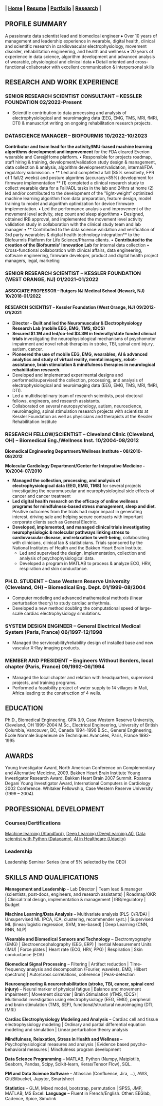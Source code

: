 ### **| [Home](./README.md)  |  [Resume](./resume.md)     |  [Portfolio](./portfolio.md)  |  [Research](./research.md)  |** 

## PROFILE SUMMARY

A passionate data scientist lead and biomedical engineer ♦ Over 10 years of management and leadership experience in wearable, digital health, clinical and scientific research in cardiovascular electrophysiology, movement disorder, rehabilitation engineering, and health and wellness ♦ 20 years of experience in data science, algorithm development and advanced analysis of wearable, physiological and clinical data ♦ Detail oriented and cross-functional collaborator with excellent communication & interpersonal skills 

## RESEARCH AND WORK EXPERIENCE

### SENIOR RESEARCH SCIENTIST CONSULTANT – KESSLER FOUNDATION	02/2022-Present
-	Scientific contribution to data processing and analysis of electrophysiological and neuroimaging data (EEG, EMG, TMS, MRI, fMRI, DTI) & manuscript writing on ongoing rehabilitation research projects.


### DATASCIENCE MANAGER – BIOFOURMIS	10/2022-10/2023
**Contributor and team lead for the activity/IMU-based machine learning algorithms development and improvement** for the FDA cleared Everion wearable and Care@Home platform. 
• Responsible for projects roadmap, staff hiring & training, development/validation study design & management, data collection & analysis, algorithm development/validation, internal/FDA regulatory submission.
• ** Led and completed a fall (85% sensitivity, FPR of 1 fall/2 weeks) and posture algoritms (accuracy>85%) development for firmware implementation ** (1) completed a clinical research study to collect wearable data for a Fall/ADL tasks in the lab and 24hrs at home (2) led and/or contributed to the development of the "light-weight" optimized machine learning algorithm from data preparation, feature design, model training to model and algorithm optimization for device firmware implementation.
• Led the performance analysis and improvement of the movement level activity, step count and sleep algorithms
• Designed, obtained IRB approval, and implemented the movement level activity validation study in collaboration with the clinical study team and lab manager
• ** Contributed to the data science validation and verification of 3rd party wearables & digital health technology integration** to the Biofourmis Platform for Life Science/Pharma clients.
• **Contributed to the creation of the Biofourmis' Innovation Lab** for internal data collection
• Cross-functional collaboration with clinical affairs, data engineering, software engineering, firmware developer, product and digital health project managers, legal, marketing


### SENIOR RESEARCH SCIENTIST – KESSLER FOUNDATION (WEST ORANGE, NJ)	01/2021-01/2022
#### ASSOCIATE PROFESSOR – Rutgers NJ Medical School (Newark, NJ) 	10/2018-01/2022
#### RESEARCH SCIENTIST – Kessler Foundation (West Orange, NJ)	09/2012-01/2021

-	**Director - Built and led the Neuromuscular & Electrophysiology Research Lab (mobile EEG, EMG, TMS, tDCS)**
-	**Secured $1.1M and led/co-led $3.3M in federally/state funded clinical trials** investigating the neurophysiological mechanisms of psychomotor impairment and novel rehab therapies in stroke, TBI, spinal cord injury, autism, cancer.
-	**Pioneered the use of mobile EEG, EMG, wearables, AI & advanced analytics and study of virtual reality, mental imagery, robot-assistance, brain stimulation & mindfulness therapies in neurological rehabilitation research**. 
-	Developed and implemented experimental designs and performed/supervised the collection, processing, and analysis of electrophysiological and neuroimaging data (EEG, EMG, TMS, MRI, fMRI, DTI).
-	Led a multidisciplinary team of research scientists, post-doctoral fellows, engineers, and research assistants.
-	Collaborated on several neuropsychology, autism, neuroscience, neuroimaging, spinal stimulation research projects with scientists at Kessler Foundation as well as physicians and therapists at the Kessler Rehabilitation Institute


### RESEARCH FELLOW/SCIENTIST – Cleveland Clinic (Cleveland, OH) – Biomedical Eng./Wellness Inst.	10/2004-08/2012
**Biomedical Engineering Department/Wellness Institute - 08/2010-08/2012**

**Molecular Cardiology Department/Center for Integrative Medicine - 10/2004-07/2010**

- **Managed the collection, processing, and analysis of electrophysiological data (EEG, EMG, TMS)** for several projects investigating the neuromuscular and neurophysiological side effects of cancer and cancer treatment
- **Led digital health research on the efficacy of online wellness programs for mindfulness-based stress management, sleep and diet**. Positive outcomes from the trials had major impact in generating interest, driving sale and helping secure contracts with important corporate clients such as General Electric.
- **Developed, implemented, and managed clinical trials investigating neurophysiologic & molecular pathways linking stress to cardiovascular disease, and relaxation to well-being**, collaborating with clinicians, clinical lab & statisticians. Trials sponsored by the National Institutes of Health and the Bakken Heart Brain Institute.
  - Led and supervised the design, implementation, collection and analysis of psychophysiological data.
  - Developed a program in MATLAB to process & analyze ECG, HRV, respiration and skin conductance.

### PH.D. STUDENT – Case Western Reserve University (Cleveland, OH) – Biomedical Eng. Dept.	01/1999-08/2004
-	Computer modeling and advanced mathematical methods (linear perturbation theory) to study cardiac arrhythmia. 
-	Developed a new method doubling the computational speed of large-scale cardiac electrophysiology simulations.

### SYSTEM DESIGN ENGINEER – General Electrical Medical System (Paris, France) 	06/1997-12/1998
-	Managed the serviceability/reliability design of installed base and new vascular X-Ray imaging products.

### MEMBER AND PRESIDENT – Engineers Without Borders, local chapter (Paris, France)	09/1992-06/1994
-	Managed the local chapter and relation with headquarters, supervised projects, and training programs.  
-	Performed a feasibility project of water supply to 14 villages in Mali, Africa leading to the construction of 4 wells.

## EDUCATION
Ph.D., Biomedical Engineering, GPA 3.9, Case Western Reserve University, Cleveland, OH	1999-2004
M.Sc., Electrical Engineering, University of British Columbia, Vancouver, BC, Canada	1994-1996
B.Sc., General Engineering, École Normale Supérieure de Techniques Avancées, Paris, France	1992-1995

## AWARDS
Young Investigator Award, North American Conference on Complementary and Alternative Medicine, 2009.
Bakken Heart Brain Institute Young Investigator Research Award, Bakken Heart Brain 2007 Summit. 
Rosanna Degani Young Investigator Award, International Computers in Cardiology 2002 Conference. 
Whitaker Fellowship, Case Western Reserve University (1999 – 2004).

## PROFESSIONAL DEVELOPMENT
### Courses/Certifications 
[Machine learning (Standford)](https://coursera.org/share/652a2989293bc53c55c298d3f09a6fa6), 
[Deep Learning (DeepLearning.AI)](https://www.coursera.org/account/accomplishments/specialization/XN72ZHBLM6YV), 
[Data scientist with Python (Datacamp)](https://www.datacamp.com/statement-of-accomplishment/course/69b3c5a97a7922e837d29d95223811bf6b8526ab), 
[AI in Healthcare (Udacity)](https://www.udacity.com/course/ai-for-healthcare-nanodegree--nd320) 

### Leadership
Leadership Seminar Series (one of 5% selected by the CEO) 

## SKILLS AND QUALIFICATIONS
 
**Management and Leadership** – Lab Director \| Team lead & manager (scientists, post-docs, engineers, and research assistants) \| Roadmap/OKR \| Clinical trial design, implementation & management \| IRB/regulatory \| Budget 

**Machine Learning/Data Analysis** – Multivariate analysis (PLS-C/R/DA) \| Unsupervised ML (PCA, ICA, clustering, recommender syst.) \| Supervised ML (linear/logistic regression, SVM, tree-based) \| Deep Learning (CNN, RNN, NLP)

**Wearable and Biomedical Sensors and Technology** – Electromyography (EMG) \| Electroencephalography (EEG, ERP) \| Inertial Measurement Units (IMU) \| Force plates \| Heart rate (ECG, HRV, PPG) \| Respiration \| Skin conductance (EDA) 

**Biomedical Signal Processing** – Filtering \| Artifact reduction \| Time-frequency analysis and decomposition (Fourier, wavelets, EMD, Hilbert spectrum) \| Auto/cross correlations, coherence \| Peak-detection

**Neuroengineering & neurorehabilitation (stroke, TBI, cancer, spinal cord injury)** – Neural marker of physical fatigue \| Balance and movement impairment \| Movement disorder \| Brain Stimulation (rTMS, tDCS) \| Multimodal investigation using electrophysiology (EEG, EMG), peripheral and brain stimulation (TMS, SEP), functional/structural neuroimaging (DTI, fMRI) 

**Cardiac Electrophysiology Modeling and Analysis** – Cardiac cell and tissue electrophysiology modeling \| Ordinary and partial differential equation modeling and simulation \| Linear perturbation theory analysis 

**Mindfulness, Relaxation, Stress in Health and Wellness** – Psychophysiological measures and analysis \| Evidence based psycho-behavioral measures \| Mindfulness program development

**Data Science Programming** – MATLAB, Python (Numpy, Matplotlib, Seaborn, Pandas, Scipy, Scikit-learn, Keras/Tensor Flow), SQL.

**PM and Data Science Software** – Atlassian (Confluence, Jira, …), AWS, Git/Bitbucket, Jupyter, Smartsheet

**Statistics** – GLM, Mixed model, bootstrap, permutation \| SPSS, JMP, MATLAB, MS Excel.
**Language** – Fluent in French/English.   Other: EEGlab, Cadence, Spice, Simulink 

